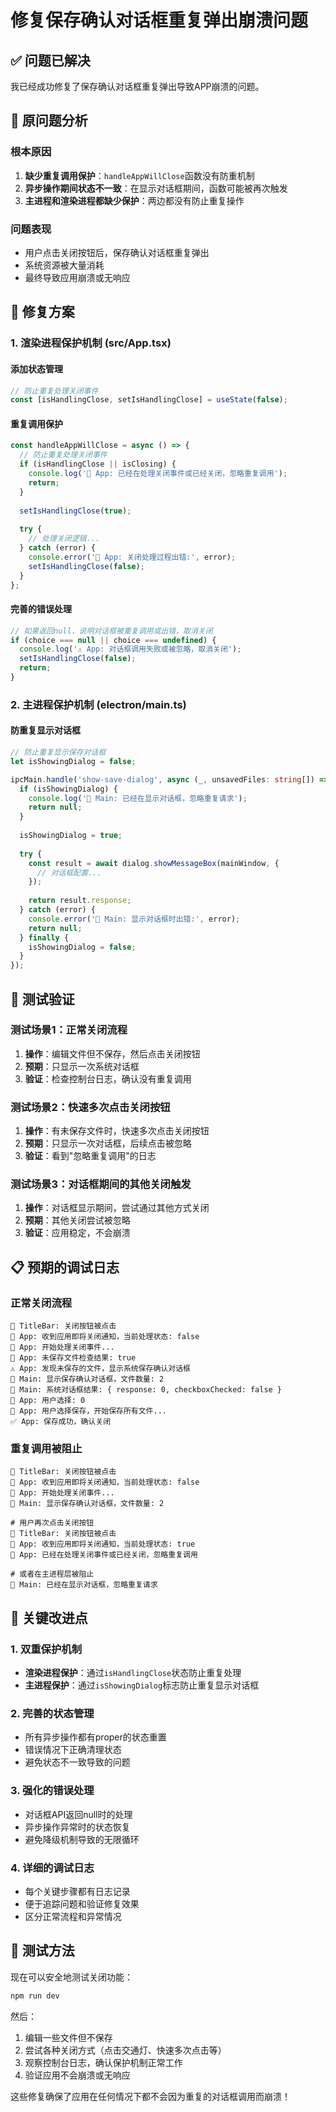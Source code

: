 # 修复保存确认对话框重复弹出崩溃问题

## ✅ 问题已解决

我已经成功修复了保存确认对话框重复弹出导致APP崩溃的问题。

## 🐛 原问题分析

### 根本原因
1. **缺少重复调用保护**：`handleAppWillClose`函数没有防重机制
2. **异步操作期间状态不一致**：在显示对话框期间，函数可能被再次触发
3. **主进程和渲染进程都缺少保护**：两边都没有防止重复操作

### 问题表现
- 用户点击关闭按钮后，保存确认对话框重复弹出
- 系统资源被大量消耗
- 最终导致应用崩溃或无响应

## 🔧 修复方案

### 1. 渲染进程保护机制 (src/App.tsx)

#### 添加状态管理
```typescript
// 防止重复处理关闭事件
const [isHandlingClose, setIsHandlingClose] = useState(false);
```

#### 重复调用保护
```typescript
const handleAppWillClose = async () => {
  // 防止重复处理关闭事件
  if (isHandlingClose || isClosing) {
    console.log('🚪 App: 已经在处理关闭事件或已经关闭，忽略重复调用');
    return;
  }
  
  setIsHandlingClose(true);
  
  try {
    // 处理关闭逻辑...
  } catch (error) {
    console.error('🚪 App: 关闭处理过程出错:', error);
    setIsHandlingClose(false);
  }
};
```

#### 完善的错误处理
```typescript
// 如果返回null，说明对话框被重复调用或出错，取消关闭
if (choice === null || choice === undefined) {
  console.log('⚠️ App: 对话框调用失败或被忽略，取消关闭');
  setIsHandlingClose(false);
  return;
}
```

### 2. 主进程保护机制 (electron/main.ts)

#### 防重复显示对话框
```typescript
// 防止重复显示保存对话框
let isShowingDialog = false;

ipcMain.handle('show-save-dialog', async (_, unsavedFiles: string[]) => {
  if (isShowingDialog) {
    console.log('🚪 Main: 已经在显示对话框，忽略重复请求');
    return null;
  }
  
  isShowingDialog = true;
  
  try {
    const result = await dialog.showMessageBox(mainWindow, {
      // 对话框配置...
    });
    
    return result.response;
  } catch (error) {
    console.error('🚪 Main: 显示对话框时出错:', error);
    return null;
  } finally {
    isShowingDialog = false;
  }
});
```

## 🧪 测试验证

### 测试场景1：正常关闭流程
1. **操作**：编辑文件但不保存，然后点击关闭按钮
2. **预期**：只显示一次系统对话框
3. **验证**：检查控制台日志，确认没有重复调用

### 测试场景2：快速多次点击关闭按钮
1. **操作**：有未保存文件时，快速多次点击关闭按钮
2. **预期**：只显示一次对话框，后续点击被忽略
3. **验证**：看到"忽略重复调用"的日志

### 测试场景3：对话框期间的其他关闭触发
1. **操作**：对话框显示期间，尝试通过其他方式关闭
2. **预期**：其他关闭尝试被忽略
3. **验证**：应用稳定，不会崩溃

## 📋 预期的调试日志

### 正常关闭流程
```
🔴 TitleBar: 关闭按钮被点击
🚪 App: 收到应用即将关闭通知，当前处理状态: false
🚪 App: 开始处理关闭事件...
🚪 App: 未保存文件检查结果: true
⚠️ App: 发现未保存的文件，显示系统保存确认对话框
🚪 Main: 显示保存确认对话框，文件数量: 2
🚪 Main: 系统对话框结果: { response: 0, checkboxChecked: false }
🚪 App: 用户选择: 0
💾 App: 用户选择保存，开始保存所有文件...
✅ App: 保存成功，确认关闭
```

### 重复调用被阻止
```
🔴 TitleBar: 关闭按钮被点击
🚪 App: 收到应用即将关闭通知，当前处理状态: false
🚪 App: 开始处理关闭事件...
🚪 Main: 显示保存确认对话框，文件数量: 2

# 用户再次点击关闭按钮
🔴 TitleBar: 关闭按钮被点击  
🚪 App: 收到应用即将关闭通知，当前处理状态: true
🚪 App: 已经在处理关闭事件或已经关闭，忽略重复调用

# 或者在主进程层被阻止
🚪 Main: 已经在显示对话框，忽略重复请求
```

## 🎯 关键改进点

### 1. 双重保护机制
- **渲染进程保护**：通过`isHandlingClose`状态防止重复处理
- **主进程保护**：通过`isShowingDialog`标志防止重复显示对话框

### 2. 完善的状态管理
- 所有异步操作都有proper的状态重置
- 错误情况下正确清理状态
- 避免状态不一致导致的问题

### 3. 强化的错误处理
- 对话框API返回null时的处理
- 异步操作异常时的状态恢复
- 避免降级机制导致的无限循环

### 4. 详细的调试日志
- 每个关键步骤都有日志记录
- 便于追踪问题和验证修复效果
- 区分正常流程和异常情况

## 🚀 测试方法

现在可以安全地测试关闭功能：

```bash
npm run dev
```

然后：
1. 编辑一些文件但不保存
2. 尝试各种关闭方式（点击交通灯、快速多次点击等）
3. 观察控制台日志，确认保护机制正常工作
4. 验证应用不会崩溃或无响应

这些修复确保了应用在任何情况下都不会因为重复的对话框调用而崩溃！